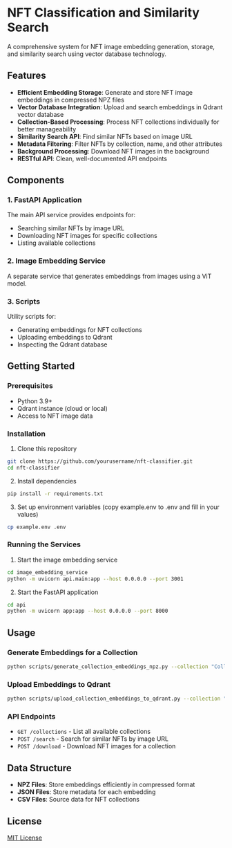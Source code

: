 # NFT Classification and Similarity Search

A comprehensive system for NFT image embedding generation, storage, and similarity search using vector database technology.

## Features

- **Efficient Embedding Storage**: Generate and store NFT image embeddings in compressed NPZ files
- **Vector Database Integration**: Upload and search embeddings in Qdrant vector database
- **Collection-Based Processing**: Process NFT collections individually for better manageability
- **Similarity Search API**: Find similar NFTs based on image URL
- **Metadata Filtering**: Filter NFTs by collection, name, and other attributes
- **Background Processing**: Download NFT images in the background
- **RESTful API**: Clean, well-documented API endpoints

## Components

### 1. FastAPI Application

The main API service provides endpoints for:
- Searching similar NFTs by image URL
- Downloading NFT images for specific collections
- Listing available collections

### 2. Image Embedding Service

A separate service that generates embeddings from images using a ViT model.

### 3. Scripts

Utility scripts for:
- Generating embeddings for NFT collections
- Uploading embeddings to Qdrant
- Inspecting the Qdrant database

## Getting Started

### Prerequisites

- Python 3.9+
- Qdrant instance (cloud or local)
- Access to NFT image data

### Installation

1. Clone this repository
```bash
git clone https://github.com/yourusername/nft-classifier.git
cd nft-classifier
```

2. Install dependencies
```bash
pip install -r requirements.txt
```

3. Set up environment variables (copy example.env to .env and fill in your values)
```bash
cp example.env .env
```

### Running the Services

1. Start the image embedding service
```bash
cd image_embedding_service
python -m uvicorn api.main:app --host 0.0.0.0 --port 3001
```

2. Start the FastAPI application
```bash
cd api
python -m uvicorn app:app --host 0.0.0.0 --port 8000
```

## Usage

### Generate Embeddings for a Collection

```bash
python scripts/generate_collection_embeddings_npz.py --collection "Collection Name"
```

### Upload Embeddings to Qdrant

```bash
python scripts/upload_collection_embeddings_to_qdrant.py --collection "Collection Name"
```

### API Endpoints

- `GET /collections` - List all available collections
- `POST /search` - Search for similar NFTs by image URL
- `POST /download` - Download NFT images for a collection

## Data Structure

- **NPZ Files**: Store embeddings efficiently in compressed format
- **JSON Files**: Store metadata for each embedding
- **CSV Files**: Source data for NFT collections

## License

[MIT License](LICENSE)

